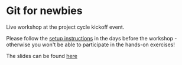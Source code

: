 
# Git for newbies

Live workshop at the project cycle kickoff event.

Please follow the [setup instructions](https://github.com/CorrelAid/git-newbie-playground) in the days before the workshop - otherwise you won't be able to participate in the hands-on exercises!

The slides can be found [here](https://correlaid.github.io/projektzyklus-workshops/00_kickoff-git-for-newbies/slides.html)
